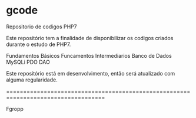 # gcode

Repositorio de codigos PHP7

Este repositório tem a finalidade de disponibilizar os codigos criados durante o estudo de PHP7.

Fundamentos Básicos
Funcamentos Intermediarios
Banco de Dados
    MySQLi
    PDO
    DAO

Este repositório está em desenvolvimento, então será atualizado com alguma regularidade.

===================================================================================

Fgropp
